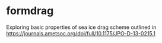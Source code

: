 # formdrag
Exploring basic properties of sea ice drag scheme outlined in https://journals.ametsoc.org/doi/full/10.1175/JPO-D-13-0215.1


